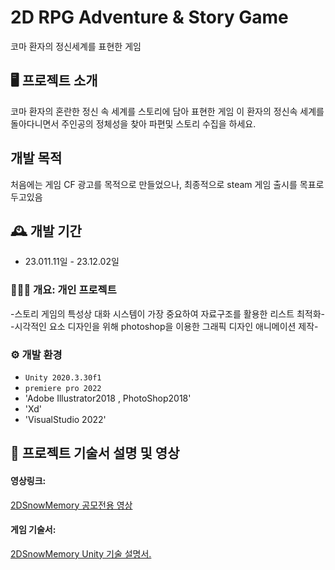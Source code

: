 # 2D RPG Adventure & Story Game
코마 환자의 정신세계를 표현한 게임 

## 🖥️ 프로젝트 소개
코마 환자의 혼란한 정신 속 세계를 스토리에 담아 표현한 게임
이 환자의 정신속 세계를 돌아다니면서 주인공의 정체성을 찾아 파편및 
스토리 수집을 하세요.
<br>
## 개발 목적
처음에는 게임 CF 광고를 목적으로 만들었으나, 최종적으로 steam 게임 출시를 목표로 두고있음

## 🕰️ 개발 기간
* 23.011.11일 - 23.12.02일

### 🧑‍🤝‍🧑 개요: 개인 프로젝트
 -스토리 게임의 특성상 대화 시스템이 가장 중요하여 자료구조를 활용한 리스트 최적화-
 -시각적인 요소 디자인을 위해 photoshop을 이용한 그래픽 디자인 애니메이션 제작-
   
### ⚙️ 개발 환경
- `Unity 2020.3.30f1`
- `premiere pro 2022`
- 'Adobe Illustrator2018 , PhotoShop2018'
- 'Xd'
- 'VisualStudio 2022'

## 📌 프로젝트 기술서 설명 및 영상
<h4>영상링크: </h4><a href ="https://www.youtube.com/watch?v=ioc1Jlgwopo">2DSnowMemory 공모전용 영상</a>

<h4>게임 기술서:</h4><a href="https://drive.google.com/file/d/1Mho5JOyisiTv3PmHVj4UKb5W7-UdNQiK/view?usp=sharing">2DSnowMemory Unity 기술 설명서.</a>
